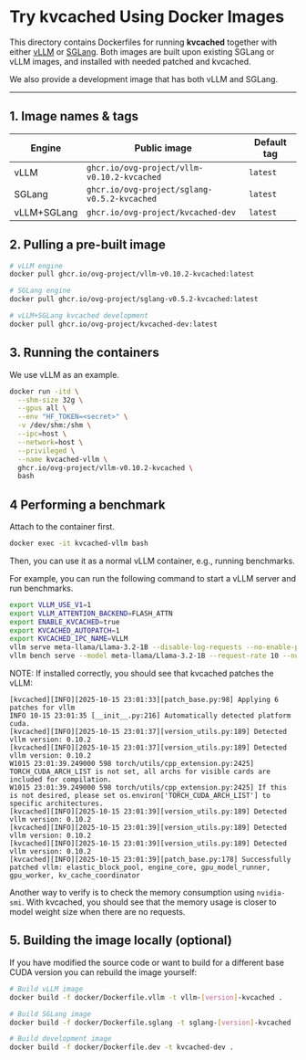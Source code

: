 # Try kvcached Using Docker Images

This directory contains Dockerfiles for running **kvcached** together with either [vLLM](https://github.com/vllm-project/vllm) or [SGLang](https://github.com/lm-sys/sglang). Both images are built upon existing SGLang or vLLM images, and installed with needed patched and kvcached.

We also provide a development image that has both vLLM and SGLang.

---

## 1. Image names & tags

| Engine | Public image | Default tag |
| ------ | ------------ | ----------- |
| vLLM   | `ghcr.io/ovg-project/vllm-v0.10.2-kvcached`     | `latest` |
| SGLang | `ghcr.io/ovg-project/sglang-v0.5.2-kvcached`   | `latest` |
| vLLM+SGLang | `ghcr.io/ovg-project/kvcached-dev`   | `latest` |

## 2. Pulling a pre-built image

```bash
# vLLM engine
docker pull ghcr.io/ovg-project/vllm-v0.10.2-kvcached:latest

# SGLang engine
docker pull ghcr.io/ovg-project/sglang-v0.5.2-kvcached:latest

# vLLM+SGLang kvcached development
docker pull ghcr.io/ovg-project/kvcached-dev:latest
```

## 3. Running the containers

We use vLLM as an example.

```bash
docker run -itd \
  --shm-size 32g \
  --gpus all \
  --env "HF_TOKEN=<secret>" \
  -v /dev/shm:/shm \
  --ipc=host \
  --network=host \
  --privileged \
  --name kvcached-vllm \
  ghcr.io/ovg-project/vllm-v0.10.2-kvcached \
  bash
```

## 4 Performing a benchmark

Attach to the container first.

```bash
docker exec -it kvcached-vllm bash
```

Then, you can use it as a normal vLLM container, e.g., running benchmarks.

For example, you can run the following command to start a vLLM server and run benchmarks.

```bash
export VLLM_USE_V1=1
export VLLM_ATTENTION_BACKEND=FLASH_ATTN
export ENABLE_KVCACHED=true
export KVCACHED_AUTOPATCH=1
export KVCACHED_IPC_NAME=VLLM
vllm serve meta-llama/Llama-3.2-1B --disable-log-requests --no-enable-prefix-caching --port=12346 --tensor-parallel-size=1
vllm bench serve --model meta-llama/Llama-3.2-1B --request-rate 10 --num-prompts 1000 --port 12346
```

NOTE: If installed correctly, you should see that kvcached patches the vLLM:
```
[kvcached][INFO][2025-10-15 23:01:33][patch_base.py:98] Applying 6 patches for vllm
INFO 10-15 23:01:35 [__init__.py:216] Automatically detected platform cuda.
[kvcached][INFO][2025-10-15 23:01:37][version_utils.py:189] Detected vllm version: 0.10.2
[kvcached][INFO][2025-10-15 23:01:37][version_utils.py:189] Detected vllm version: 0.10.2
W1015 23:01:39.249000 598 torch/utils/cpp_extension.py:2425] TORCH_CUDA_ARCH_LIST is not set, all archs for visible cards are included for compilation.
W1015 23:01:39.249000 598 torch/utils/cpp_extension.py:2425] If this is not desired, please set os.environ['TORCH_CUDA_ARCH_LIST'] to specific architectures.
[kvcached][INFO][2025-10-15 23:01:39][version_utils.py:189] Detected vllm version: 0.10.2
[kvcached][INFO][2025-10-15 23:01:39][version_utils.py:189] Detected vllm version: 0.10.2
[kvcached][INFO][2025-10-15 23:01:39][version_utils.py:189] Detected vllm version: 0.10.2
[kvcached][INFO][2025-10-15 23:01:39][patch_base.py:178] Successfully patched vllm: elastic_block_pool, engine_core, gpu_model_runner, gpu_worker, kv_cache_coordinator
```

Another way to verify is to check the memory consumption using `nvidia-smi`. With kvcached, you should see that the memory usage is closer to model weight size when there are no requests.

## 5. Building the image locally (optional)

If you have modified the source code or want to build for a different base CUDA version you can rebuild the image yourself:

```bash
# Build vLLM image
docker build -f docker/Dockerfile.vllm -t vllm-[version]-kvcached .

# Build SGLang image
docker build -f docker/Dockerfile.sglang -t sglang-[version]-kvcached .

# Build development image
docker build -f docker/Dockerfile.dev -t kvcached-dev .
```
